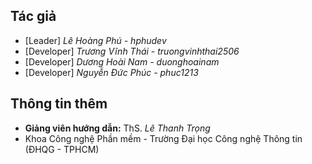 ## Tác giả
  - [Leader] *Lê Hoàng Phú - hphudev*
  - [Developer] *Trương Vĩnh Thái - truongvinhthai2506*
  - [Developer] *Dương Hoài Nam - duonghoainam*
  - [Developer] *Nguyễn Đức Phúc - phuc1213*
## Thông tin thêm
  - **Giảng viên hướng dẫn:** ThS. *Lê Thanh Trọng*
  - Khoa Công nghệ Phần mềm - Trường Đại học Công nghệ Thông tin (ĐHQG - TPHCM)
